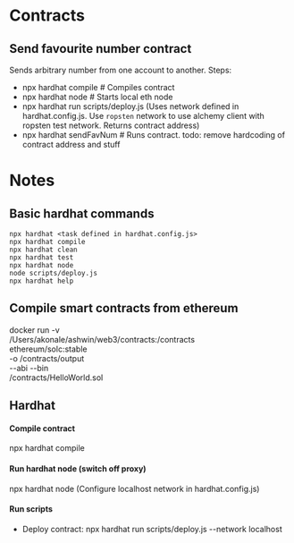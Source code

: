 # Contracts

## Send favourite number contract
Sends arbitrary number from one account to another. Steps:
- npx hardhat compile # Compiles contract
- npx hardhat node # Starts local eth node 
- npx hardhat run scripts/deploy.js (Uses network defined in hardhat.config.js. 
    Use `ropsten` network to use alchemy client with ropsten test network. Returns contract address)
- npx hardhat sendFavNum # Runs contract. todo: remove hardcoding of contract address and stuff

# Notes

## Basic hardhat commands

```shell
npx hardhat <task defined in hardhat.config.js>
npx hardhat compile
npx hardhat clean
npx hardhat test
npx hardhat node
node scripts/deploy.js
npx hardhat help
```


## Compile smart contracts from ethereum  

docker run -v \
    /Users/akonale/ashwin/web3/contracts:/contracts \
    ethereum/solc:stable \
    -o /contracts/output \
    --abi --bin \
    /contracts/HelloWorld.sol
    
## Hardhat 

#### Compile contract
npx hardhat compile

#### Run hardhat node (switch off proxy)
npx hardhat node
(Configure localhost network in hardhat.config.js)

#### Run scripts
- Deploy contract: 
npx hardhat run scripts/deploy.js --network localhost 



